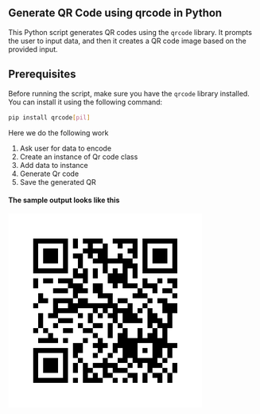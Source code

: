 ## Generate QR Code using qrcode in Python


This Python script generates QR codes using the `qrcode` library. It prompts the user to input data, and then it creates a QR code image based on the provided input.

## Prerequisites

Before running the script, make sure you have the `qrcode` library installed. You can install it using the following command:

```bash
pip install qrcode[pil]

```

Here we do the following work 
1. Ask user for data to encode 
2. Create an instance of Qr code class 
3. Add data to instance 
4. Generate Qr code 
5. Save the generated QR 


#### The sample output looks like this 

![Generated QR code](QRcode.png)
